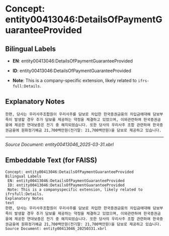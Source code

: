 # Concept: entity00413046:DetailsOfPaymentGuaranteeProvided

## Bilingual Labels
- **EN**: entity00413046:DetailsOfPaymentGuaranteeProvided

- **ID**: entity00413046:DetailsOfPaymentGuaranteeProvided
- **Note**: This is a company-specific extension, likely related to `ifrs-full:Details`.

## Explanatory Notes
```text
한편, 당사는 우리사주조합원이 우리사주를 담보로 차입한 한국증권금융의 차입금에대해 담보부족이 발생할 경우 추가 담보를 제공하는 약정을 체결하고 있었으며, 이와관련하여 한국증권금융에 제공한 연대보증은 전기 중 해지되었습니다. 또한 당사의 우리사주 조합 관련하여 한국증권금융에 원화정기예금 21,700백만원(전기말: 21,700백만원)을 담보로 제공하고 있습니다.
```

---
*Source Document: entity00413046_2025-03-31.xbrl*
## Embeddable Text (for FAISS)
```text
Concept: entity00413046:DetailsOfPaymentGuaranteeProvided
Bilingual Labels
 EN: entity00413046:DetailsOfPaymentGuaranteeProvided
 ID: entity00413046:DetailsOfPaymentGuaranteeProvided
 Note: This is a companyspecific extension, likely related to ifrsfull:Details.
Explanatory Notes
text
한편, 당사는 우리사주조합원이 우리사주를 담보로 차입한 한국증권금융의 차입금에대해 담보부족이 발생할 경우 추가 담보를 제공하는 약정을 체결하고 있었으며, 이와관련하여 한국증권금융에 제공한 연대보증은 전기 중 해지되었습니다. 또한 당사의 우리사주 조합 관련하여 한국증권금융에 원화정기예금 21,700백만원(전기말: 21,700백만원)을 담보로 제공하고 있습니다.
Source Document: entity00413046_20250331.xbrl
```